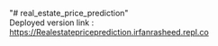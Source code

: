 "# real_estate_price_prediction" <br>
Deployed version link :<br>
https://Realestatepriceprediction.irfanrasheed.repl.co
